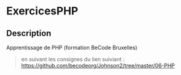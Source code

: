 # ExercicesPHP

## Description
Apprentissage de PHP (formation BeCode Bruxelles)

>en suivant les consignes du lien suiviant :
https://github.com/becodeorg/Johnson2/tree/master/06-PHP
